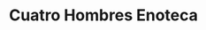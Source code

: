 ---
title: "Cuatro Hombres Enoteca"
url: /garmisch-partenkirchen/cuatro-hombres-enoteca/
shop: Wein
---